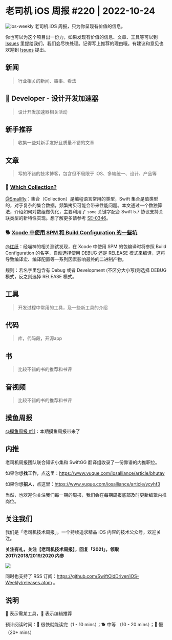 # 老司机 iOS 周报 #220 | 2022-10-24

![ios-weekly](https://github.com/SwiftOldDriver/iOS-Weekly/blob/master/assets/ios-weekly.png?raw=true)
老司机 iOS 周报，只为你呈现有价值的信息。

你也可以为这个项目出一份力，如果发现有价值的信息、文章、工具等可以到 [Issues](https://github.com/SwiftOldDriver/iOS-Weekly/issues) 里提给我们，我们会尽快处理。记得写上推荐的理由哦。有建议和意见也欢迎到 [Issues](https://github.com/SwiftOldDriver/iOS-Weekly/issues) 提出。

## 新闻

> 行业相关的新闻、趣事、看法

##  Developer - 设计开发加速器

> 设计开发加速器相关活动

## 新手推荐

> 收集一些对新手友好且质量不错的文章

## 文章

> 写的不错的技术博客，包含但不局限于 iOS、多端统一、设计、产品等

### 🐎 [Which Collection?](https://khanlou.com/2022/10/some-collections/)

[@Smallfly](https://github.com/iostalks)：集合（Collection）是编程语言常用的类型，Swift 集合是值类型的，对于复杂的集合数据，频繁拷贝可能会带来性能问题。本文通过一个数独算法，介绍如何对数组做优化，主要利用了 `some` 关键字配合 Swift 5.7 协议支持关联类型的新特性实现。想了解更多请参考 [SE-0346](https://github.com/apple/swift-evolution/blob/main/proposals/0346-light-weight-same-type-syntax.md)。

### 🐕 [Xcode 中使用 SPM 和 Build Configuration 的一些坑](https://onevcat.com/2022/10/spm-in-xcode/)

[@红纸](https://github.com/nianran)：经喵神的相关测试发现，在 Xcode 中使用 SPM 的包编译时将参照 Build Configuration 的名字，自动选择使用 DEBUG 还是 RELEASE 模式来编译，这将导致编译宏、编译配置等一系列因素影响最终的二进制产物。

规则：若名字里包含有 Debug 或者 Development (不区分大小写)则选择 DEBUG 模式，反之则选择 RELEASE 模式。

## 工具

> 开发过程中常用的工具，及一些新工具的介绍

## 代码

> 库，代码段，开源app

## 书

> 比较不错的书的推荐和书评

## 音视频

> 比较不错的书的推荐和书评

## 摸鱼周报

[@摸鱼周报 #11](https://mp.weixin.qq.com/s/hE9wYlLX8F1sKjIF5eIPVQ)：本期摸鱼周报带来了

## 内推

老司机周报团队联合知识小集和 SwiftGG 翻译组收录了一份靠谱的内推职位。

如果你想**找工作**，点这里：https://www.yuque.com/iosalliance/article/bhutav

如果你想**招人**，点这里：https://www.yuque.com/iosalliance/article/ycyhf3

当然，也欢迎你关注我们每一期的周报，我们会在每期周报底部及时更新编辑内推岗位。

## 关注我们

我们是「老司机技术周报」，一个持续追求精品 iOS 内容的技术公众号，欢迎关注。

**关注有礼，关注【老司机技术周报】，回复「2021」，领取 2017/2018/2019/2020 内参**

![](https://github.com/SwiftOldDriver/iOS-Weekly/blob/master/assets/qrcode_for_wechat.jpg?raw=true)

同时也支持了 RSS 订阅：https://github.com/SwiftOldDriver/iOS-Weekly/releases.atom 。

## 说明

🚧 表示需某工具，🌟 表示编辑推荐

预计阅读时间：🐎 很快就能读完（1 - 10 mins）；🐕 中等 （10 - 20 mins）；🐢 慢（20+ mins）
